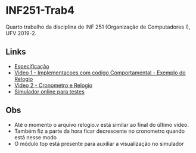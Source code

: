 # INF251-Trab4
Quarto trabalho da disciplina de INF 251 (Organização de Computadores I), UFV 2019-2.

## Links
* [Especificação](https://docs.google.com/presentation/d/e/2PACX-1vSSRiBWJIw1rDK2Is5DLiIiOevT4mNclnYI2wT1jgEouA13z2e_Axodk6aWFydaEShD_AHRnAGIHV3L/pub?start=false&loop=false&delayms=3000#slide=id.p)
* [Video 1 - Implementacoes com codigo Comportamental - Exemplo do Relogio](https://www.youtube.com/watch?v=SxLSpq9KAoo&feature=youtu.be)
* [Video 2 -  Cronometro e Relogio](https://www.youtube.com/watch?v=7Lgu1cTLTs8&feature=youtu.be)
* [Simulador online para testes](http://digitaljs.tilk.eu/)

## Obs
* Até o momento o arquivo relogio.v está similar ao final do último vídeo.
* Também fiz a parte da hora ficar decrescente no cronometro quando está nesse modo
* O módulo top está presente para auxiliar a visualização no simulador